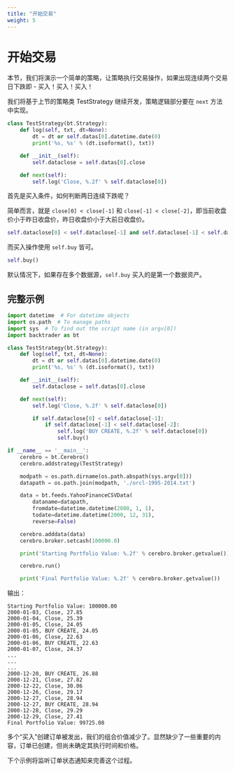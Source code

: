 ```yaml
---
title: "开始交易"
weight: 5
---
```


# 开始交易

本节，我们将演示一个简单的策略，让策略执行交易操作，如果出现连续两个交易日下跌即 - 买入！买入！买入！

我们将基于上节的策略类 TestStrategy 继续开发，策略逻辑部分要在 `next` 方法中实现。

```python
class TestStrategy(bt.Strategy):
    def log(self, txt, dt=None):
        dt = dt or self.datas[0].datetime.date(0)
        print('%s, %s' % (dt.isoformat(), txt))

    def __init__(self):
        self.dataclose = self.datas[0].close

    def next(self):
        self.log('Close, %.2f' % self.dataclose[0])
```

首先是买入条件，如何判断两日连续下跌呢？

简单而言，就是 `close[0] < close[-1]` 和 `close[-1] < close[-2]`，即当前收盘价小于昨日收盘价，昨日收盘价小于大前日收盘价。

```python
self.dataclose[0] < self.dataclose[-1] and self.dataclose[-1] < self.dataclose[-2]
```

而买入操作使用 `self.buy` 皆可。

```python
self.buy()
```

默认情况下，如果存在多个数据源，`self.buy` 买入的是第一个数据资产。

## 完整示例

```python
import datetime  # For datetime objects
import os.path  # To manage paths
import sys  # To find out the script name (in argv[0])
import backtrader as bt

class TestStrategy(bt.Strategy):
    def log(self, txt, dt=None):
        dt = dt or self.datas[0].datetime.date(0)
        print('%s, %s' % (dt.isoformat(), txt))

    def __init__(self):
        self.dataclose = self.datas[0].close

    def next(self):
        self.log('Close, %.2f' % self.dataclose[0])

        if self.dataclose[0] < self.dataclose[-1]:
            if self.dataclose[-1] < self.dataclose[-2]:
                self.log('BUY CREATE, %.2f' % self.dataclose[0])
                self.buy()

if __name__ == '__main__':
    cerebro = bt.Cerebro()
    cerebro.addstrategy(TestStrategy)

    modpath = os.path.dirname(os.path.abspath(sys.argv[0]))
    datapath = os.path.join(modpath, './orcl-1995-2014.txt')

    data = bt.feeds.YahooFinanceCSVData(
        dataname=datapath,
        fromdate=datetime.datetime(2000, 1, 1),
        todate=datetime.datetime(2000, 12, 31),
        reverse=False)

    cerebro.adddata(data)
    cerebro.broker.setcash(100000.0)

    print('Starting Portfolio Value: %.2f' % cerebro.broker.getvalue())

    cerebro.run()

    print('Final Portfolio Value: %.2f' % cerebro.broker.getvalue())
```

输出：

```
Starting Portfolio Value: 100000.00
2000-01-03, Close, 27.85
2000-01-04, Close, 25.39
2000-01-05, Close, 24.05
2000-01-05, BUY CREATE, 24.05
2000-01-06, Close, 22.63
2000-01-06, BUY CREATE, 22.63
2000-01-07, Close, 24.37
...
...
...
2000-12-20, BUY CREATE, 26.88
2000-12-21, Close, 27.82
2000-12-22, Close, 30.06
2000-12-26, Close, 29.17
2000-12-27, Close, 28.94
2000-12-27, BUY CREATE, 28.94
2000-12-28, Close, 29.29
2000-12-29, Close, 27.41
Final Portfolio Value: 99725.08
```

多个“买入”创建订单被发出，我们的组合价值减少了。显然缺少了一些重要的内容，订单已创建，但尚未确定其执行时间和价格。

下个示例将监听订单状态通知来完善这个过程。
